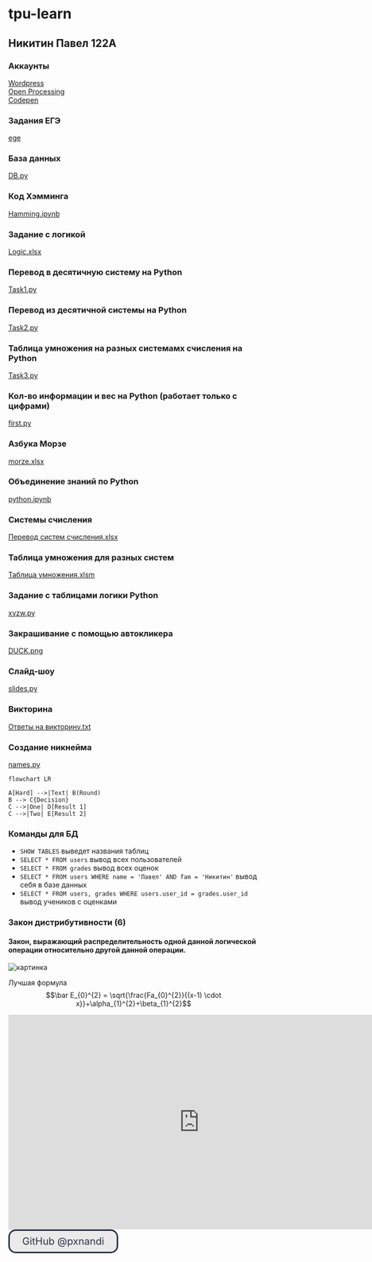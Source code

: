 # tpu-learn
## Никитин Павел 122А

### Аккаунты
[Wordpress](https://pxnandi.wordpress.com)<br/>
[Open Processing](https://openprocessing.org/user/344180)<br/>
[Codepen](https://codepen.io/pxnandi/pen/vYjoabO)

### Задания ЕГЭ
[ege](https://github.com/pxnandi/tpu-learn/tree/main/ege)

### База данных
[DB.py](https://github.com/pxnandi/tpu-learn/blob/main/DB.py)

### Код Хэмминга
[Hamming.ipynb](https://github.com/pxnandi/tpu-learn/blob/main/Hamming.ipynb)

### Задание с логикой 
[Logic.xlsx](https://github.com/pxnandi/tpu-learn/blob/main/Logic.xlsx)

### Перевод в десятичную систему на Python
[Task1.py](https://github.com/pxnandi/tpu-learn/blob/main/Task1.py)

### Перевод из десятичной системы на Python
[Task2.py](https://github.com/pxnandi/tpu-learn/blob/main/Task2.py)

### Таблица умножения на разных системамх счисления на Python
[Task3.py](https://github.com/pxnandi/tpu-learn/blob/main/Task3.py)

### Кол-во информации и вес на Python (работает только с цифрами)
[first.py](https://github.com/pxnandi/tpu-learn/blob/main/first.py)

### Азбука Морзе
[morze.xlsx](https://github.com/pxnandi/tpu-learn/blob/main/morze.xlsx)

### Объединение знаний по Python
[python.ipynb](https://github.com/pxnandi/tpu-learn/blob/main/python.ipynb)

### Системы счисления
[Перевод систем счисления.xlsx](https://github.com/pxnandi/tpu-learn/blob/main/%D0%9F%D0%B5%D1%80%D0%B5%D0%B2%D0%BE%D0%B4%20%D1%81%D0%B8%D1%81%D1%82%D0%B5%D0%BC%20%D1%81%D1%87%D0%B8%D1%81%D0%BB%D0%B5%D0%BD%D0%B8%D1%8F.xlsx)

### Таблица умножения для разных систем
[Таблица умножения.xlsm](https://github.com/pxnandi/tpu-learn/blob/main/%D0%A2%D0%B0%D0%B1%D0%BB%D0%B8%D1%86%D0%B0%20%D1%83%D0%BC%D0%BD%D0%BE%D0%B6%D0%B5%D0%BD%D0%B8%D1%8F.xlsm)

### Задание с таблицами логики Python
[xyzw.py](https://github.com/pxnandi/tpu-learn/blob/main/xyzw.py)

### Закрашивание с помощью автокликера
[DUCK.png](https://github.com/pxnandi/tpu-learn/blob/main/DUCK.png)

### Слайд-шоу
[slides.py](https://github.com/pxnandi/tpu-learn/blob/main/slides.py)

### Викторина
[Ответы на викторину.txt](https://github.com/pxnandi/tpu-learn/blob/main/%D0%9E%D1%82%D0%B2%D0%B5%D1%82%D1%8B%20%D0%BD%D0%B0%20%D0%B2%D0%B8%D0%BA%D1%82%D0%BE%D1%80%D0%B8%D0%BD%D1%83.txt)

### Создание никнейма
[names.py](https://github.com/pxnandi/tpu-learn/blob/main/names.py)

```mermaid
flowchart LR

A[Hard] -->|Text| B(Round)
B --> C{Decision}
C -->|One| D[Result 1]
C -->|Two| E[Result 2]
```

### Команды для БД
* `SHOW TABLES` выведет названия таблиц
* `SELECT * FROM users` вывод всех пользователей
* `SELECT * FROM grades` вывод всех оценок
* `SELECT * FROM users WHERE name = 'Павел' AND fam = 'Никитин'` вывод себя в базе данных
* `SELECT * FROM users, grades WHERE users.user_id = grades.user_id` вывод учеников с оценками

### Закон дистрибутивности (6)
#### Закон, выражающий распределительность одной данной логической операции относительно другой данной операции.
![картинка](https://i.ibb.co/8c2Lq4F/lagrida-latex-editor.png)

Лучшая формула
$$\bar E_{0}^{2} = \sqrt{\frac{Fa_{0}^{2}}{(x-1) \cdot x}}+\alpha_{1}^{2}+\beta_{1}^{2}$$

<iframe width="768" height="432" src="https://miro.com/app/live-embed/uXjVPEfIl0c=/?moveToViewport=-1869,-617,4106,2072&embedId=297961763196" frameborder="0" scrolling="no" allowfullscreen></iframe>

<style>
.button_px {
    display: inline-block;
    text-decoration: none;
    background-color: #eaeaea;
    color: #293241;
    border: 3px solid #293241;
    border-radius: 15px;
    font-size: 20px;
    padding: 9px 25px; 
    transition: all 0.2s ease;
}
.button_px:hover{
    text-decoration: none; 
    background-color: #293241;
    color: #ee6c4d;
    border-color: #293241;
}
</style>
<a href="https://github.com/pxnandi/tpu-learn" class="button_px" target="_blank">
  GitHub @pxnandi
</a>

